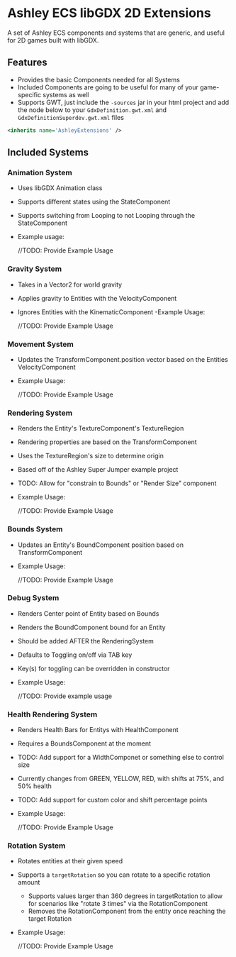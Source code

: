 # Ashley ECS libGDX 2D Extensions

A set of Ashley ECS components and systems that are generic, and useful for 2D games built with libGDX.

## Features

- Provides the basic Components needed for all Systems
- Included Components are going to be useful for many of your game-specific systems as well
- Supports GWT, just include the ```-sources``` jar in your html project and add the node below to your ```GdxDefinition.gwt.xml``` and ```GdxDefinitionSuperdev.gwt.xml``` files

```xml
<inherits name='AshleyExtensions' />
```

## Included Systems

### Animation System

- Uses libGDX Animation class
- Supports different states using the StateComponent
- Supports switching from Looping to not Looping through the StateComponent
- Example usage:


    //TODO: Provide Example Usage

### Gravity System

- Takes in a Vector2 for world gravity
- Applies gravity to Entities with the VelocityComponent
- Ignores Entities with the KinematicComponent
-Example Usage:


    //TODO: Provide Example Usage

### Movement System

- Updates the TransformComponent.position vector based on the Entities VelocityComponent
- Example Usage:


    //TODO: Provide Example Usage

### Rendering System

- Renders the Entity's TextureComponent's TextureRegion
- Rendering properties are based on the TransformComponent
- Uses the TextureRegion's size to determine origin
- Based off of the Ashley Super Jumper example project
- TODO: Allow for "constrain to Bounds" or "Render Size" component
- Example Usage:


    //TODO: Provide Example Usage

### Bounds System

- Updates an Entity's BoundComponent position based on TransformComponent
- Example Usage:


    //TODO: Provide Example Usage

### Debug System

- Renders Center point of Entity based on Bounds
- Renders the BoundComponent bound for an Entity
- Should be added AFTER the RenderingSystem
- Defaults to Toggling on/off via TAB key
- Key(s) for toggling can be overridden in constructor
- Example Usage:


    //TODO: Provide example usage

### Health Rendering System

- Renders Health Bars for Entitys with HealthComponent
- Requires a BoundsComponent at the moment
- TODO: Add support for a WidthComponet or something else to control size
- Currently changes from GREEN, YELLOW, RED, with shifts at 75%, and 50% health
- TODO: Add support for custom color and shift percentage points
- Example Usage:


    //TODO: Provide Example Usage

### Rotation System

- Rotates entities at their given speed
- Supports a ```targetRotation``` so you can rotate to a specific rotation amount
  - Supports values larger than 360 degrees in targetRotation to allow for scenarios like "rotate 3 times" via the RotationComponent
  - Removes the RotationComponent from the entity once reaching the target Rotation
- Example Usage:


    //TODO: Provide Example Usage